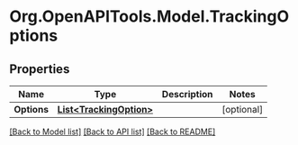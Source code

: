 # Org.OpenAPITools.Model.TrackingOptions

## Properties

Name | Type | Description | Notes
------------ | ------------- | ------------- | -------------
**Options** | [**List&lt;TrackingOption&gt;**](TrackingOption.md) |  | [optional] 

[[Back to Model list]](../README.md#documentation-for-models) [[Back to API list]](../README.md#documentation-for-api-endpoints) [[Back to README]](../README.md)

